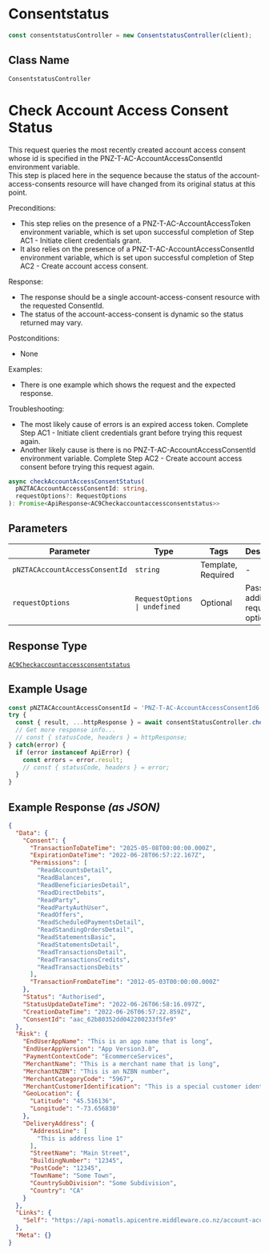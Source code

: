 # Consentstatus

```ts
const consentstatusController = new ConsentstatusController(client);
```

## Class Name

`ConsentstatusController`


# Check Account Access Consent Status

This request queries the most recently created account access consent whose id is specified in the PNZ-T-AC-AccountAccessConsentId environment variable.  
This step is placed here in the sequence because the status of the account-access-consents resource will have changed from its original status at this point.

Preconditions:

* This step relies on the presence of a PNZ-T-AC-AccountAccessToken environment variable, which is set upon successful completion of Step AC1 - Initiate client credentials grant.
* It also relies on the presence of a PNZ-T-AC-AccountAccessConsentId environment variable, which is set upon successful completion of Step AC2 - Create account access consent.

Response:

* The response should be a single account-access-consent resource with the requested ConsentId.
* The status of the account-access-consent is dynamic so the status returned may vary.

Postconditions:

* None

Examples:

* There is one example which shows the request and the expected response.

Troubleshooting:

* The most likely cause of errors is an expired access token. Complete Step AC1 - Initiate client credentials grant before trying this request again.
* Another likely cause is there is no PNZ-T-AC-AccountAccessConsentId environment variable. Complete Step AC2 - Create account access consent before trying this request again.

```ts
async checkAccountAccessConsentStatus(
  pNZTACAccountAccessConsentId: string,
  requestOptions?: RequestOptions
): Promise<ApiResponse<AC9Checkaccountaccessconsentstatus>>
```

## Parameters

| Parameter | Type | Tags | Description |
|  --- | --- | --- | --- |
| `pNZTACAccountAccessConsentId` | `string` | Template, Required | - |
| `requestOptions` | `RequestOptions \| undefined` | Optional | Pass additional request options. |

## Response Type

[`AC9Checkaccountaccessconsentstatus`](../../doc/models/ac9-checkaccountaccessconsentstatus.md)

## Example Usage

```ts
const pNZTACAccountAccessConsentId = 'PNZ-T-AC-AccountAccessConsentId6';
try {
  const { result, ...httpResponse } = await consentStatusController.checkAccountAccessConsentStatus(pNZTACAccountAccessConsentId);
  // Get more response info...
  // const { statusCode, headers } = httpResponse;
} catch(error) {
  if (error instanceof ApiError) {
    const errors = error.result;
    // const { statusCode, headers } = error;
  }
}
```

## Example Response *(as JSON)*

```json
{
  "Data": {
    "Consent": {
      "TransactionToDateTime": "2025-05-08T00:00:00.000Z",
      "ExpirationDateTime": "2022-06-28T06:57:22.167Z",
      "Permissions": [
        "ReadAccountsDetail",
        "ReadBalances",
        "ReadBeneficiariesDetail",
        "ReadDirectDebits",
        "ReadParty",
        "ReadPartyAuthUser",
        "ReadOffers",
        "ReadScheduledPaymentsDetail",
        "ReadStandingOrdersDetail",
        "ReadStatementsBasic",
        "ReadStatementsDetail",
        "ReadTransactionsDetail",
        "ReadTransactionsCredits",
        "ReadTransactionsDebits"
      ],
      "TransactionFromDateTime": "2012-05-03T00:00:00.000Z"
    },
    "Status": "Authorised",
    "StatusUpdateDateTime": "2022-06-26T06:58:16.097Z",
    "CreationDateTime": "2022-06-26T06:57:22.859Z",
    "ConsentId": "aac_62b80352dd042200233f5fe9"
  },
  "Risk": {
    "EndUserAppName": "This is an app name that is long",
    "EndUserAppVersion": "App Version3.0",
    "PaymentContextCode": "EcommerceServices",
    "MerchantName": "This is a merchant name that is long",
    "MerchantNZBN": "This is an NZBN number",
    "MerchantCategoryCode": "5967",
    "MerchantCustomerIdentification": "This is a special customer identifier",
    "GeoLocation": {
      "Latitude": "45.516136",
      "Longitude": "-73.656830"
    },
    "DeliveryAddress": {
      "AddressLine": [
        "This is address line 1"
      ],
      "StreetName": "Main Street",
      "BuildingNumber": "12345",
      "PostCode": "12345",
      "TownName": "Some Town",
      "CountrySubDivision": "Some Subdivision",
      "Country": "CA"
    }
  },
  "Links": {
    "Self": "https://api-nomatls.apicentre.middleware.co.nz/account-access-consents/aac_62b80352dd042200233f5fe9"
  },
  "Meta": {}
}
```

